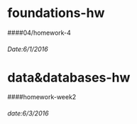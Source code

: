 # foundations-hw
####04/homework-4
###### Date:6/1/2016
# data&databases-hw
####homework-week2
###### date:6/3/2016
